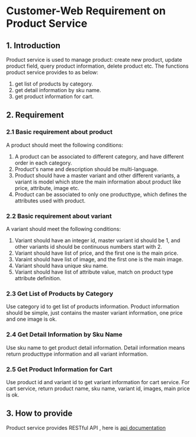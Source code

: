 # Customer-Web Requirement on Product Service

## 1. Introduction

Product service is used to manage product: create new product, update product field, query product information, delete product etc.
The functions product service provides to as below:

1. get list of products by category.
2. get detail information by sku name.
3. get product information for cart.

## 2. Requirement

### 2.1 Basic requirement about product

A product should meet the following conditions:

1. A product can be associated to different category, and have different order in each category.
2. Product's name and description should be multi-language.
3. Product should have a master variant and other different variants, a variant is model which store the main information about product like price, attribute, image etc.
4. Product can be associated to only one producttype, which defines the attributes used with product.

### 2.2 Basic requirement about variant

A variant should meet the following conditions:

1. Variant should have an integer id, master variant id should be 1, and other variants id should be continuous numbers start with 2.
2. Variant should have list of price, and the first one is the main price.
3. Varaint should have list of image, and the first one is the main image.
4. Variant should hava unique sku name.
5. Variant should have list of attribute value, match on product type attribute definition.

### 2.3 Get List of Products by Category

Use category id to get list of products information.
Product information should be simple, just contains the master variant information, one price and one image is ok.

### 2.4 Get Detail Information by Sku Name

Use sku name to get product detail information.
Detail information means return producttype information and all variant information.

### 2.5 Get Product Information for Cart

Use product id and variant id to get variant information for cart service.
For cart service, return product name, sku name, variant id, images, main price is ok.

## 3. How to provide

Product service provides RESTful API , here is [api documentation](./customer_api.md)
